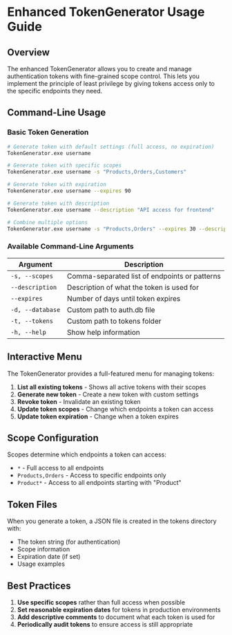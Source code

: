 # Enhanced TokenGenerator Usage Guide

## Overview

The enhanced TokenGenerator allows you to create and manage authentication tokens with fine-grained scope control. This lets you implement the principle of least privilege by giving tokens access only to the specific endpoints they need.

## Command-Line Usage

### Basic Token Generation

```bash
# Generate token with default settings (full access, no expiration)
TokenGenerator.exe username

# Generate token with specific scopes
TokenGenerator.exe username -s "Products,Orders,Customers"

# Generate token with expiration
TokenGenerator.exe username --expires 90

# Generate token with description
TokenGenerator.exe username --description "API access for frontend"

# Combine multiple options
TokenGenerator.exe username -s "Products,Orders" --expires 30 --description "Limited access token"
```

### Available Command-Line Arguments

| Argument | Description |
|----------|-------------|
| `-s, --scopes` | Comma-separated list of endpoints or patterns |
| `--description` | Description of what the token is used for |
| `--expires` | Number of days until token expires |
| `-d, --database` | Custom path to auth.db file |
| `-t, --tokens` | Custom path to tokens folder |
| `-h, --help` | Show help information |

## Interactive Menu

The TokenGenerator provides a full-featured menu for managing tokens:

1. **List all existing tokens** - Shows all active tokens with their scopes
2. **Generate new token** - Create a new token with custom settings
3. **Revoke token** - Invalidate an existing token
4. **Update token scopes** - Change which endpoints a token can access
5. **Update token expiration** - Change when a token expires

## Scope Configuration

Scopes determine which endpoints a token can access:

- `*` - Full access to all endpoints
- `Products,Orders` - Access to specific endpoints only
- `Product*` - Access to all endpoints starting with "Product"

## Token Files

When you generate a token, a JSON file is created in the tokens directory with:

- The token string (for authentication)
- Scope information
- Expiration date (if set)
- Usage examples

## Best Practices

1. **Use specific scopes** rather than full access when possible
2. **Set reasonable expiration dates** for tokens in production environments
3. **Add descriptive comments** to document what each token is used for
4. **Periodically audit tokens** to ensure access is still appropriate